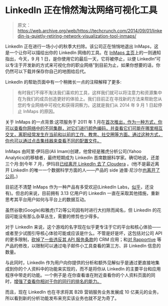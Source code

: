 # LinkedIn 正在悄然淘汰网络可视化工具

> 原文：<https://web.archive.org/web/https://techcrunch.com/2014/09/01/linkedin-is-quietly-retiring-network-visualization-tool-inmaps/>

LinkedIn 正在进行一场小小的秋季大扫除。该公司正在悄悄地退出 InMaps，这是一个让你可以描绘出你的 LinkedIn 网络的工具。在 [InMaps 主页](https://web.archive.org/web/20221210062419/http://inmaps.linkedinlabs.com/)上的一则通知指出，今天，9 月 1 日，是你使用它的最后一天，它将被停止，以便 LinkedIn“可以专注于开发新的方式来可视化你的职业网络”到目前为止，如果你想要的话，你仍然可以下载并保存你自己的地图给后代。

LinkedIn 的帮助页面中有一个稍微长一点的注释解释了更多:

> 有时我们不得不淘汰我们喜欢的工具，这样我们就可以将注意力和资源集中在为我们的成员创造更好的体验上。我们目前正在寻找新的方法来帮助您从您的专业网络中可视化和获得洞察力。这就是我们从 2014 年 9 月 1 日起停止 InMaps 的原因。

关于 InMaps 的一点背景:这项服务于 2011 年 1 月在[首次推出，作为一种方式，你可以查看你网络中的不同集群，对它们进行颜色编码，并查看它们可能在哪里相互交叉，离职经常发生在当前和以前的工作、教育、社交圈等方面。通过这种方式，你也可以通过点击集线器来查看不同的配置文件。](https://web.archive.org/web/20221210062419/http://www.techmeme.com/110124/p51#a110124p51)

InMaps 由阿里·伊玛目(Ali Imam)创建，他曾经是雅虎分析公司(Yahoo Analytics)的移植者，最终短期成为 LinkedIn 首席数据科学家。确切地说，还差三个月:到今年 7 月，伊玛目[已经离开 LinkedIn 去了 Cloudera](https://web.archive.org/web/20221210062419/https://www.linkedin.com/in/aliimam) 。(他不是最近离开 LinkedIn 的唯一一个数据科学方面的人——产品的 side 迪普·尼沙尔[也离开了公司](https://web.archive.org/web/20221210062419/https://www.linkedin.com/pulse/article/20140821203224-554288-next-chapter)。)

目前还不清楚 InMaps 作为一种产品有多受欢迎(LinkedIn Labs，[似乎](https://web.archive.org/web/20221210062419/http://www.alexa.com/siteinfo/http%3A%2F%2Finmaps.linkedinlabs.com)，还没有)。但总的来说，目前拥有 3.13 亿用户的 LinkedIn 一直在采取其他措施，重新思考其平台用户如何与平台上的数据互动。

虽然谷歌(Google)和雅虎(T2)等公司因有时进行大扫除而闻名，但 LinkedIn 的花园可能没有那么杂草丛生，需要的修剪也少得多。

对于 LinkedIn 来说，这个游戏的名字现在似乎更专注于它的平台和核心体验——或者至少试图引导核心体验可能或应该是什么。不管是好是坏，这包括对公司 API 的更多限制，[砍掉了一些违反其 API 服务条款](https://web.archive.org/web/20221210062419/http://www.fullcontact.com/blog/linkedin-state-of-crm-2014/)的 CRM 应用；和[对 Rapportive](https://web.archive.org/web/20221210062419/https://beta.techcrunch.com/2014/06/17/linkedin-owned-email-widget-rapportive-is-about-to-get-less-useful/) 等产品的修改，以限制可以通过电子邮件小工具查看的第三方、非 LinkedIn 信息的数量。

与此同时，LinkedIn 作为用户向你提供的分析和额外见解似乎是通过更直接地集成到你的个人资料中的功能来实现的，而不是将你从 LinkedIn 的主要平台和应用程序中带走的功能。一个例子是:在你查看谁在附近查看你的个人资料页面的同时，[增强了查看你相对于你的同行的排名的能力。](https://web.archive.org/web/20221210062419/https://beta.techcrunch.com/2014/05/21/linkedin-takes-another-page-from-klout-intros-how-you-rank-in-profile-views/)

而且，现在 LinkedIn 也在寻求将其 B2B 营销服务业务发展成 10 亿美元的业务，所以看到新的分析功能发布来充实该业务也就不足为奇了。